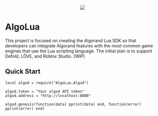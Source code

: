 <p align="center"> 
	<img src="https://cloudflare-ipfs.com/ipfs/bafkreifhlj7il5pcygo5h5auw6bdafpxbuex4o2echdgoa7waiudkwtpze">
</p>

# AlgoLua
This project is focused on creating the Algorand Lua SDK so that developers can integrate Algorand features with the most common game engines that use the Lua scripting language. The initial plan is to support Defold, LÖVE, and Roblox Studio. [WIP]

## Quick Start
```
local algod = require("AlgoLua.Algod")

algod.token = "Your algod API token"
algod.address = "http://localhost:8080"

algod.genesis(function(data) pprint(data) end, function(error) pprint(error) end)
```
